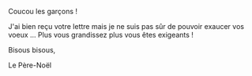 Coucou les garçons ! 

J'ai bien reçu votre lettre mais je ne suis pas sûr de pouvoir exaucer vos voeux ... Plus vous grandissez plus vous êtes exigeants !

Bisous bisous,

Le Père-Noël